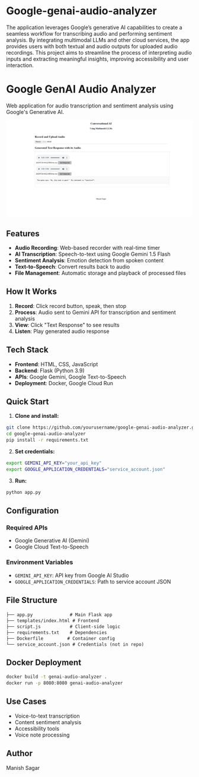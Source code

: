 # Google-genai-audio-analyzer

The application leverages Google’s generative AI capabilities to create a seamless workflow for transcribing audio and performing sentiment analysis. By integrating multimodal LLMs and other cloud services, the app provides users with both textual and audio outputs for uploaded audio recordings. This project aims to streamline the process of interpreting audio inputs and extracting meaningful insights, improving accessibility and user interaction.

# Google GenAI Audio Analyzer

Web application for audio transcription and sentiment analysis using Google's Generative AI.

![app image](images/app_image.png)

## Features

- **Audio Recording**: Web-based recorder with real-time timer
- **AI Transcription**: Speech-to-text using Google Gemini 1.5 Flash
- **Sentiment Analysis**: Emotion detection from spoken content
- **Text-to-Speech**: Convert results back to audio
- **File Management**: Automatic storage and playback of processed files

## How It Works

1. **Record**: Click record button, speak, then stop
2. **Process**: Audio sent to Gemini API for transcription and sentiment analysis
3. **View**: Click "Text Response" to see results
4. **Listen**: Play generated audio response

## Tech Stack

- **Frontend**: HTML, CSS, JavaScript
- **Backend**: Flask (Python 3.9)
- **APIs**: Google Gemini, Google Text-to-Speech
- **Deployment**: Docker, Google Cloud Run

## Quick Start

1. **Clone and install:**
```bash
git clone https://github.com/yourusername/google-genai-audio-analyzer.git
cd google-genai-audio-analyzer
pip install -r requirements.txt
```

2. **Set credentials:**
```bash
export GEMINI_API_KEY="your_api_key"
export GOOGLE_APPLICATION_CREDENTIALS="service_account.json"
```

3. **Run:**
```bash
python app.py
```

## Configuration

### Required APIs
- Google Generative AI (Gemini)
- Google Cloud Text-to-Speech

### Environment Variables
- `GEMINI_API_KEY`: API key from Google AI Studio
- `GOOGLE_APPLICATION_CREDENTIALS`: Path to service account JSON

## File Structure
```
├── app.py              # Main Flask app
├── templates/index.html # Frontend
├── script.js           # Client-side logic
├── requirements.txt    # Dependencies
├── Dockerfile         # Container config
└── service_account.json # Credentials (not in repo)
```

## Docker Deployment
```bash
docker build -t genai-audio-analyzer .
docker run -p 8080:8080 genai-audio-analyzer
```

## Use Cases
- Voice-to-text transcription
- Content sentiment analysis
- Accessibility tools
- Voice note processing

## Author
Manish Sagar
